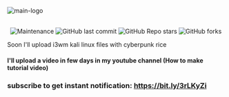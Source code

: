 ![main-logo](https://github.com/jopraveen/kali-punk/blob/main/assets/main-logo.png) <br><br>

<p align="center"> 
<img alt="Maintenance" src="https://img.shields.io/maintenance/yes/2021?style=flat-square">
<img alt="GitHub last commit" src="https://img.shields.io/github/last-commit/jopraveen/kali-punk?style=flat-square">
<img alt="GitHub Repo stars" src="https://img.shields.io/github/stars/jopraveen/kali-punk?style=flat-square">
<img alt="GitHub forks" src="https://img.shields.io/github/forks/jopraveen/kali-punk?style=flat-square">
</p>

Soon I'll upload i3wm kali linux files with cyberpunk rice 

#### I'll upload a video in few days in my youtube channel (How to make tutorial video)
### subscribe to get instant notification: https://bit.ly/3rLKyZi

